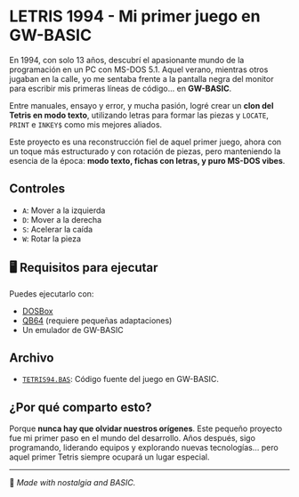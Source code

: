 # LETRIS 1994 - Mi primer juego en GW-BASIC

En 1994, con solo 13 años, descubrí el apasionante mundo de la programación en un PC con MS-DOS 5.1. Aquel verano, mientras otros jugaban en la calle, yo me sentaba frente a la pantalla negra del monitor para escribir mis primeras líneas de código... en **GW-BASIC**.

Entre manuales, ensayo y error, y mucha pasión, logré crear un **clon del Tetris en modo texto**, utilizando letras para formar las piezas y `LOCATE`, `PRINT` e `INKEY$` como mis mejores aliados.

Este proyecto es una reconstrucción fiel de aquel primer juego, ahora con un toque más estructurado y con rotación de piezas, pero manteniendo la esencia de la época: **modo texto, fichas con letras, y puro MS-DOS vibes**.

##  Controles

- `A`: Mover a la izquierda
- `D`: Mover a la derecha
- `S`: Acelerar la caída
- `W`: Rotar la pieza

## 🖥 Requisitos para ejecutar

Puedes ejecutarlo con:
- [DOSBox](https://www.dosbox.com/)
- [QB64](https://www.qb64.dev/) (requiere pequeñas adaptaciones)
- Un emulador de GW-BASIC

##  Archivo

- [`TETRIS94.BAS`](./TETRIS94.BAS): Código fuente del juego en GW-BASIC.

##  ¿Por qué comparto esto?

Porque **nunca hay que olvidar nuestros orígenes**. Este pequeño proyecto fue mi primer paso en el mundo del desarrollo. Años después, sigo programando, liderando equipos y explorando nuevas tecnologías… pero aquel primer Tetris siempre ocupará un lugar especial.

---

👾 *Made with nostalgia and BASIC.*
